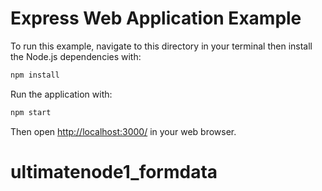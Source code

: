 # Express Web Application Example

To run this example, navigate to this directory in your terminal then install the Node.js dependencies with:

```sh
npm install
```

Run the application with:

```sh
npm start
```

Then open <http://localhost:3000/> in your web browser.
# ultimatenode1_formdata
